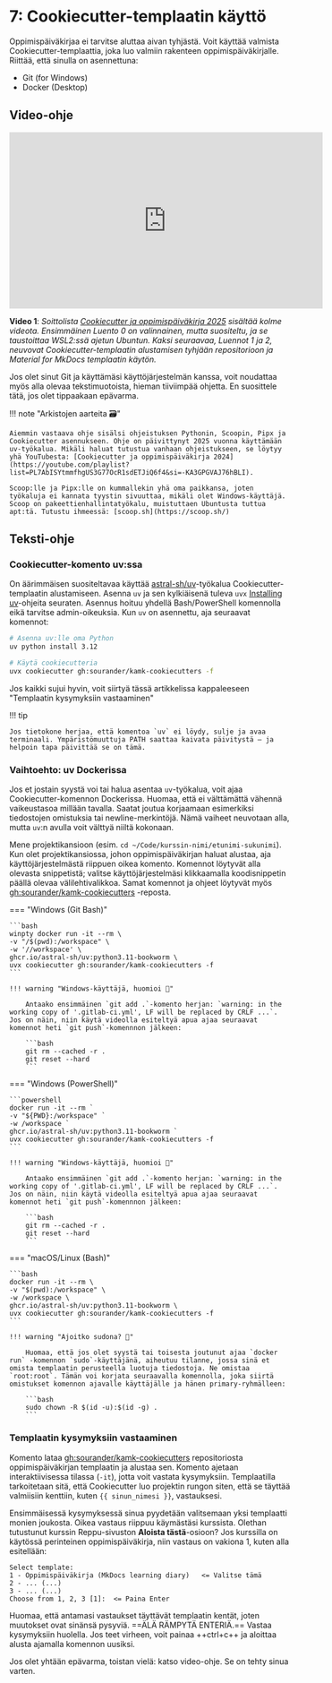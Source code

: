 # 7: Cookiecutter-templaatin käyttö

Oppimispäiväkirjaa ei tarvitse aluttaa aivan tyhjästä. Voit käyttää valmista Cookiecutter-templaattia, joka luo valmiin rakenteen oppimispäiväkirjalle. Riittää, että sinulla on asennettuna:

* Git (for Windows)
* Docker (Desktop)

## Video-ohje

<iframe width="560" height="315" src="https://www.youtube.com/embed/videoseries?si=EVdBeMUuqLscP-ZN&amp;list=PL7AbISYtmmfiS1sozsGkZ266EE0NeQeJh" title="YouTube video player" frameborder="0" allow="accelerometer; autoplay; clipboard-write; encrypted-media; gyroscope; picture-in-picture; web-share" referrerpolicy="strict-origin-when-cross-origin" allowfullscreen></iframe>

**Video 1**: *Soittolista [Cookiecutter ja oppimispäiväkirja 2025](https://youtube.com/playlist?list=PL7AbISYtmmfiS1sozsGkZ266EE0NeQeJh&si=oa5TdiXjHwauc9Cl) sisältää kolme videota. Ensimmäinen Luento 0 on valinnainen, mutta suositeltu, ja se taustoittaa WSL2:ssä ajetun Ubuntun. Kaksi seuraavaa, Luennot 1 ja 2, neuvovat Cookiecutter-templaatin alustamisen tyhjään repositorioon ja Material for MkDocs templaatin käytön.*

Jos olet sinut Git ja käyttämäsi käyttöjärjestelmän kanssa, voit noudattaa myös alla olevaa tekstimuotoista, hieman tiiviimpää ohjetta. En suosittele tätä, jos olet tippaakaan epävarma.

!!! note "Arkistojen aarteita 🗃️"

    Aiemmin vastaava ohje sisälsi ohjeistuksen Pythonin, Scoopin, Pipx ja Cookiecutter asennukseen. Ohje on päivittynyt 2025 vuonna käyttämään uv-työkalua. Mikäli haluat tutustua vanhaan ohjeistukseen, se löytyy yhä YouTubesta: [Cookiecutter ja oppimispäiväkirja 2024](https://youtube.com/playlist?list=PL7AbISYtmmfhgUS3G77OcR1sdETJiQ6f4&si=-KA3GPGVAJ76hBLI).

    Scoop:lle ja Pipx:lle on kummallekin yhä oma paikkansa, joten työkaluja ei kannata tyystin sivuuttaa, mikäli olet Windows-käyttäjä. Scoop on pakeettienhallintatyökalu, muistuttaen Ubuntusta tuttua apt:tä. Tutustu ihmeessä: [scoop.sh](https://scoop.sh/)

## Teksti-ohje

### Cookiecutter-komento uv:ssa

On äärimmäisen suositeltavaa käyttää [astral-sh/uv](https://docs.astral.sh/uv/)-työkalua Cookiecutter-templaatin alustamiseen. Asenna `uv` ja sen kylkiäisenä tuleva `uvx` [Installing uv](https://docs.astral.sh/uv/getting-started/installation/)-ohjeita seuraten. Asennus hoituu yhdellä Bash/PowerShell komennolla eikä tarvitse admin-oikeuksia. Kun `uv` on asennettu, aja seuraavat komennot:

```bash
# Asenna uv:lle oma Python
uv python install 3.12

# Käytä cookiecutteria
uvx cookiecutter gh:sourander/kamk-cookiecutters -f
```

Jos kaikki sujui hyvin, voit siirtyä tässä artikkelissa kappaleeseen "Templaatin kysymyksiin vastaaminen"

!!! tip

    Jos tietokone herjaa, että komentoa `uv` ei löydy, sulje ja avaa terminaali. Ympäristömuuttuja PATH saattaa kaivata päivitystä – ja helpoin tapa päivittää se on tämä.

### Vaihtoehto: uv Dockerissa

Jos et jostain syystä voi tai halua asentaa `uv`-työkalua, voit ajaa Cookiecutter-komennon Dockerissa. Huomaa, että ei välttämättä vähennä vaikeustasoa millään tavalla. Saatat joutua korjaamaan esimerkiksi tiedostojen omistuksia tai newline-merkintöjä. Nämä vaiheet neuvotaan alla, mutta `uv`:n avulla voit välttyä niiltä kokonaan.

Mene projektikansioon (esim. `cd ~/Code/kurssin-nimi/etunimi-sukunimi`). Kun olet projektikansiossa, johon oppimispäiväkirjan haluat alustaa, aja käyttöjärjestelmästä riippuen oikea komento. Komennot löytyvät alla olevasta snippetistä; valitse käyttöjärjestelmäsi klikkaamalla koodisnippetin päällä olevaa välilehtivalikkoa. Samat komennot ja ohjeet löytyvät myös [gh:sourander/kamk-cookiecutters](https://github.com/sourander/kamk-cookiecutters) -reposta.

=== "Windows (Git Bash)"

    ```bash
    winpty docker run -it --rm \
    -v "/$(pwd):/workspace" \
    -w '//workspace' \
    ghcr.io/astral-sh/uv:python3.11-bookworm \
    uvx cookiecutter gh:sourander/kamk-cookiecutters -f
    ```

    !!! warning "Windows-käyttäjä, huomioi 🚨"

        Antaako ensimmäinen `git add .`-komento herjan: `warning: in the working copy of '.gitlab-ci.yml', LF will be replaced by CRLF ...`. Jos on näin, niin käytä videolla esiteltyä apua ajaa seuraavat komennot heti `git push`-komennnon jälkeen:

        ```bash
        git rm --cached -r .
        git reset --hard
        ```

=== "Windows (PowerShell)"

    ```powershell
    docker run -it --rm `
    -v "${PWD}:/workspace" `
    -w /workspace `
    ghcr.io/astral-sh/uv:python3.11-bookworm `
    uvx cookiecutter gh:sourander/kamk-cookiecutters -f
    ```

    !!! warning "Windows-käyttäjä, huomioi 🚨"

        Antaako ensimmäinen `git add .`-komento herjan: `warning: in the working copy of '.gitlab-ci.yml', LF will be replaced by CRLF ...`. Jos on näin, niin käytä videolla esiteltyä apua ajaa seuraavat komennot heti `git push`-komennnon jälkeen:

        ```bash
        git rm --cached -r .
        git reset --hard
        ```

=== "macOS/Linux (Bash)"

    ```bash
    docker run -it --rm \
    -v "$(pwd):/workspace" \
    -w /workspace \
    ghcr.io/astral-sh/uv:python3.11-bookworm \
    uvx cookiecutter gh:sourander/kamk-cookiecutters -f
    ```

    !!! warning "Ajoitko sudona? 🚨"

        Huomaa, että jos olet syystä tai toisesta joutunut ajaa `docker run` -komennon `sudo`-käyttäjänä, aiheutuu tilanne, jossa sinä et omista templaatin perusteella luotuja tiedostoja. Ne omistaa `root:root`. Tämän voi korjata seuraavalla komennolla, joka siirtä omistukset komennon ajavalle käyttäjälle ja hänen primary-ryhmälleen:

        ```bash
        sudo chown -R $(id -u):$(id -g) .
        ```

### Templaatin kysymyksiin vastaaminen

Komento lataa [gh:sourander/kamk-cookiecutters](https://github.com/sourander/kamk-cookiecutters) repositoriosta oppimispäiväkirjan templaatin ja alustaa sen. Komento ajetaan interaktiivisessa tilassa (`-it`), jotta voit vastata kysymyksiin. Templaatilla tarkoitetaan sitä, että Cookiecutter luo projektin rungon siten, että se täyttää valmiisiin kenttiin, kuten `{{ sinun_nimesi }}`, vastauksesi.

Ensimmäisessä kysymyksessä sinua pyydetään valitsemaan yksi templaatti monien joukosta. Oikea vastaus riippuu käymästäsi kurssista. Olethan tutustunut kurssin Reppu-sivuston **Aloista tästä**-osioon? Jos kurssilla on käytössä perinteinen oppimispäiväkirja, niin vastaus on vakiona 1, kuten alla esitellään:

```plaintext
Select template:
1 - Oppimispäiväkirja (MkDocs learning diary)   <= Valitse tämä
2 - ... (...)
3 - ... (...)
Choose from 1, 2, 3 [1]:  <= Paina Enter
```
Huomaa, että antamasi vastaukset täyttävät templaatin kentät, joten muutokset ovat sinänsä pysyviä. ==ÄLÄ RÄMPYTÄ ENTERIÄ.== Vastaa kysymyksiin huolella. Jos teet virheen, voit painaa ++ctrl+c++ ja aloittaa alusta ajamalla komennon uusiksi.

Jos olet yhtään epävarma, toistan vielä: katso video-ohje. Se on tehty sinua varten.

